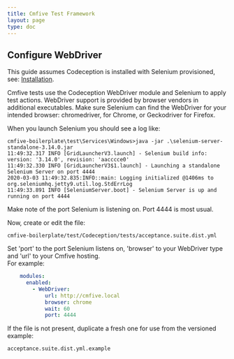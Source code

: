 ```yaml
---
title: Cmfive Test Framework
layout: page
type: doc
---
```


## Configure WebDriver

This guide assumes Codeception is installed with Selenium provisioned, see: [Installation](/documentation/cmfive_tests/installselenium).

Cmfive tests use the Codeception WebDriver module and Selenium to apply test actions. WebDriver support is provided by browser vendors in additional executables. Make sure Selenium can find the WebDriver for your intended browser: chromedriver, for Chrome, or Geckodriver for Firefox.

When you launch Selenium you should see a log like:
```log
cmfive-boilerplate\test\Services\Windows>java -jar .\selenium-server-standalone-3.14.0.jar
11:49:32.317 INFO [GridLauncherV3.launch] - Selenium build info: version: '3.14.0', revision: 'aacccce0'
11:49:32.330 INFO [GridLauncherV3$1.launch] - Launching a standalone Selenium Server on port 4444
2020-03-03 11:49:32.835:INFO::main: Logging initialized @1406ms to org.seleniumhq.jetty9.util.log.StdErrLog
11:49:33.891 INFO [SeleniumServer.boot] - Selenium Server is up and running on port 4444
```
Make note of the port Selenium is listening on. Port 4444 is most usual.

Now, create or edit the file:
```batch
cmfive-boilerplate/test/Codeception/tests/acceptance.suite.dist.yml
```
Set 'port' to the port Selenium listens on, 'browser' to your WebDriver type and 'url' to your Cmfive hosting.   
For example:
```yml
	modules:
	  enabled:
		- WebDriver:
			url: http://cmfive.local
			browser: chrome
			wait: 60
			port: 4444
```

If the file is not present, duplicate a fresh one for use from the versioned example:
```batch
acceptance.suite.dist.yml.example
```


